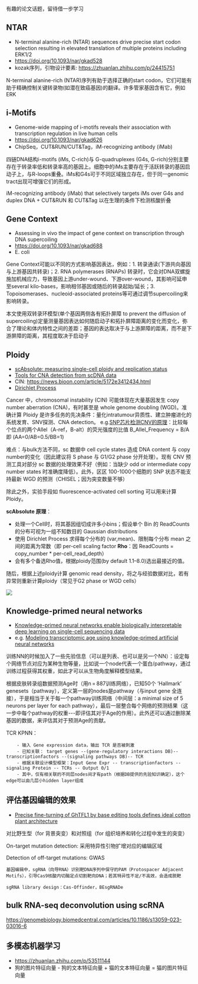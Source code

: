 

有趣的论文话题，留待借一步学习


## NTAR
* N-terminal alanine-rich (NTAR) sequences drive precise start codon selection resulting in elevated translation of multiple proteins including ERK1/2
* https://doi.org/10.1093/nar/gkad528
* kozak序列，引物设计要素: https://zhuanlan.zhihu.com/p/24415751

N-terminal alanine-rich (NTAR)序列有助于选择正确的start codon，它们可能有助于精确控制关键转录物(如潜在致癌基因)的翻译。许多管家基因含有它，例如ERK


## i-Motifs
* Genome-wide mapping of i-motifs reveals their association with transcription regulation in live human cells
* https://doi.org/10.1093/nar/gkad626
* ChipSeq，CUT&RUN/CUT&Tag，iM-recognizing antibody (iMab)

四链DNA结构i-motifs (iMs, C-rich)与 G-quadruplexes (G4s, G-rich)分别主要存在于转录率低和转录率高的基因上。细胞中的iMs主要存在于活跃转录的基因启动子上，与R-loops重叠。iMs和G4s可于不同区域独立存在，但于同一genomic tract出现可增强它们的形成。  

iM-recognizing antibody (iMab) that selectively targets iMs over G4s and duplex DNA + CUT&RUN 和 CUT&Tag 以在生理的条件下检测核酸折叠



## Gene Context
* Assessing in vivo the impact of gene context on transcription through DNA supercoiling
* https://doi.org/10.1093/nar/gkad688
* E. coli

Gene Context可能以不同的方式影响基因表达，例如：1. 转录通读(下游共向基因与上游基因共转录)；2. RNA polymerases (RNAPs) 转录时，它会对DNA双螺旋施加机械应力，导致基因上游under-wound、下游over-wound，其影响可延申至several kilo-bases，影响相邻基因或随后的转录起始/延长；3. Topoisomerases、nucleoid-associated proteins等可通过调节supercoiling来影响转录。 

本文使用双转录环模型(单个基因两侧各有拓扑屏障 to prevent the diffusion of supercoiling)定量测量基因表达如何随启动子和拓扑屏障距离的变化而变化，弥合了理论和体内特性之间的差距；基因的表达取决于与上游屏障的距离，而不是下游屏障的距离，其程度取决于启动子



## Ploidy 
* [scAbsolute: measuring single-cell ploidy and replication status](https://doi.org/10.1186/s13059-024-03204-y)
* [Tools for CNA detection from scDNA data](https://doi.org/10.1371/journal.pcbi.1008012)
* CIN: https://news.bioon.com/article/5172e3412434.html
* [Dirichlet Process](https://zhuanlan.zhihu.com/p/76991275)


Cancer 中，chromosomal instability (CIN) 可能体现在大量基因发生 copy number aberration (CNA)，有时甚至是 whole genome doubling (WGD)。准确计算 Ploidy 是许多任务的先决条件：量化intratumour异质性、建立肿瘤进化的系统发育、SNV探测、CNA detection。 e.g.[SNP芯片检测CNV的原理](https://cloud.tencent.com/developer/article/1556077)：比较每个位点的两个Allel（A-ref，B-alt）的荧光强度的比值 B_Allel_Frequency = B/A 即 (AA=0/AB=0.5/BB=1)

难点：与bulk方法不同，sc 数据中 cell cycle states 造成 DNA content 与 copy number的变化（因此建议将 S phase 与 G1/G2 phase 分开处理）。现有 CNV 预测工具对部分 sc 数据的处理效果不好（例如：当缺少 odd or intermediate copy number states 时准确度降低）。此外，区区 100-1000个细胞的 SNP 状态不能支持最新 WGD 的预测（CHISEL；因为突变数量不够）

除此之外，实验手段如 fluorescence-activated cell sorting 可以用来计算 Ploidy。

**scAbsolute 原理**：

* 处理一个Cell时，将其基因组切成许多小bins；假设单个 Bin 的 ReadCounts 的分布可视为一组不知数目的 Gaussian distributions
* 使用 Dirichlet Process 求得每个分布的 (var,mean)、限制每个分布 mean 之间的距离为常数（即 per-cell scaling factor **Rho**：因 ReadCounts = copy_number * per-cell_read_depth）
* 会有多个备选Rho值，根据ploidy范围(by default 1.1–8.0)选出最接近的值。

随后，根据上述ploidy计算 genomic read density，将之与经验数据对比，若有异常则重新计算ploidy（常见于G2 phase or WGD cells）


![](https://media.springernature.com/full/springer-static/image/art%3A10.1186%2Fs13059-024-03204-y/MediaObjects/13059_2024_3204_Fig1_HTML.png?as=webp)



## Knowledge-primed neural networks
* [Knowledge-primed neural networks enable biologically interpretable deep learning on single-cell sequencing data](https://genomebiology.biomedcentral.com/articles/10.1186/s13059-020-02100-5)
* e.g. [Modeling transcriptomic age using knowledge-primed artificial neural networks](https://doi.org/10.1038/s41514-021-00068-5)

训练NN的时候加入了一些先验信息（可以是列表、也可以是另一个NN）：设定每个网络节点对应为某种生物等量，比如说一个node代表一个蛋白/pathway，通过训练过程获得其权重，如此才可以从生物角度解释模型结果。

根据皮肤转录组数据预测Age时（用n = 887训练网络），已知50个 ‘Hallmark’ genesets（pathway），定义第一层的nodes是pathway（与input gene 全连接），于是相当于关于每一个pathway训练网络（中间层：a minimal size of 5 neurons per layer for each pathway），最后一层整合每个网络的预测结果（这一步中每个pathway的权重---即评估其对于Age的作用）。此外还可以通过删除某基因的数据，来评估其对于预测Age的贡献。

TCR KPNN：
```
    - 输入 Gene expression data，输出 TCR 是否被刺激
    - 已知关联： target genes --(gene-regulatory interactions DB)-- transcriptionfactors --(signaling pathways DB)-- TCR
    - 根据关联设计模型框架：Input Gene Expr -- transcriptionfactors -- signaling Protein -- TCRs -- Output 0/1
    - 其中，仅有相关联的不同层nodes间才有path（根据DB提供的先验知识确定），这个edge可以由几层小hidden layer组成
```


## 评估基因编辑的效果
* [Precise fine-turning of GhTFL1 by base editing tools defines ideal cotton plant architecture](https://doi.org/10.1186/s13059-024-03189-8)

对比野生型（for 背景突变）和对照组（for 组织培养和转化过程中发生的突变）

On-target mutation detection: 采用特异性引物扩增对应的编辑区域

Detection of off-target mutations: GWAS

```
基因编辑中，sgRNA（向导RNA）识别靶DNA序列中保守的PAM（Protospacer Adjacent Motifs），引导Cas9核酸内切酶定点切割靶向DNA；若其特异性不足/不高效，会造成脱靶

sgRNA library design：Cas-Offinder，BEsgRNADe
```

## bulk RNA-seq deconvolution using scRNA
https://genomebiology.biomedcentral.com/articles/10.1186/s13059-023-03016-6



## 多模态机器学习
* https://zhuanlan.zhihu.com/p/53511144
* 狗的图片特征向量 - 狗的文本特征向量 + 猫的文本特征向量 = 猫的图片特征向量






